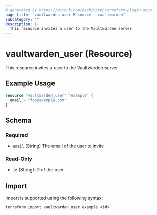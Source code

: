 ```yaml
---
# generated by https://github.com/hashicorp/terraform-plugin-docs
page_title: "vaultwarden_user Resource - vaultwarden"
subcategory: ""
description: |-
  This resource invites a user to the Vaultwarden server.
---
```


# vaultwarden_user (Resource)

This resource invites a user to the Vaultwarden server.

## Example Usage

```terraform
resource "vaultwarden_user" "example" {
  email = "foo@example.com"
}
```

<!-- schema generated by tfplugindocs -->
## Schema

### Required

- `email` (String) The email of the user to invite

### Read-Only

- `id` (String) ID of the user

## Import

Import is supported using the following syntax:

```shell
terraform import vaultwarden_user.example <id>
```
